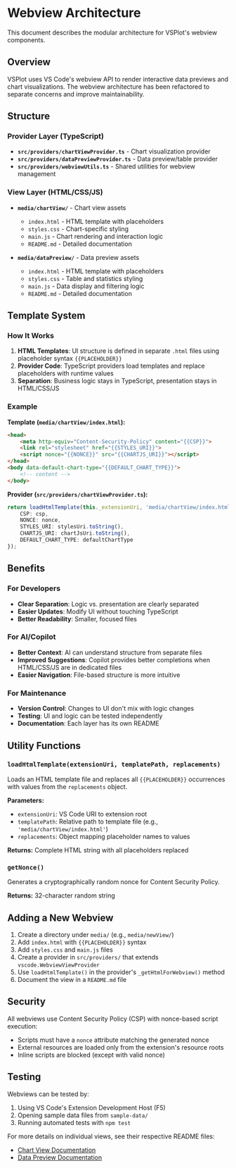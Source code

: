 # Webview Architecture

This document describes the modular architecture for VSPlot's webview components.

## Overview

VSPlot uses VS Code's webview API to render interactive data previews and chart visualizations. The webview architecture has been refactored to separate concerns and improve maintainability.

## Structure

### Provider Layer (TypeScript)
- **`src/providers/chartViewProvider.ts`** - Chart visualization provider
- **`src/providers/dataPreviewProvider.ts`** - Data preview/table provider
- **`src/providers/webviewUtils.ts`** - Shared utilities for webview management

### View Layer (HTML/CSS/JS)
- **`media/chartView/`** - Chart view assets
  - `index.html` - HTML template with placeholders
  - `styles.css` - Chart-specific styling
  - `main.js` - Chart rendering and interaction logic
  - `README.md` - Detailed documentation

- **`media/dataPreview/`** - Data preview assets
  - `index.html` - HTML template with placeholders
  - `styles.css` - Table and statistics styling
  - `main.js` - Data display and filtering logic
  - `README.md` - Detailed documentation

## Template System

### How It Works

1. **HTML Templates**: UI structure is defined in separate `.html` files using placeholder syntax `{{PLACEHOLDER}}`
2. **Provider Code**: TypeScript providers load templates and replace placeholders with runtime values
3. **Separation**: Business logic stays in TypeScript, presentation stays in HTML/CSS/JS

### Example

**Template (`media/chartView/index.html`):**
```html
<head>
    <meta http-equiv="Content-Security-Policy" content="{{CSP}}">
    <link rel="stylesheet" href="{{STYLES_URI}}">
    <script nonce="{{NONCE}}" src="{{CHARTJS_URI}}"></script>
</head>
<body data-default-chart-type="{{DEFAULT_CHART_TYPE}}">
    <!-- content -->
</body>
```

**Provider (`src/providers/chartViewProvider.ts`):**
```typescript
return loadHtmlTemplate(this._extensionUri, 'media/chartView/index.html', {
    CSP: csp,
    NONCE: nonce,
    STYLES_URI: stylesUri.toString(),
    CHARTJS_URI: chartJsUri.toString(),
    DEFAULT_CHART_TYPE: defaultChartType
});
```

## Benefits

### For Developers
- **Clear Separation**: Logic vs. presentation are clearly separated
- **Easier Updates**: Modify UI without touching TypeScript
- **Better Readability**: Smaller, focused files

### For AI/Copilot
- **Better Context**: AI can understand structure from separate files
- **Improved Suggestions**: Copilot provides better completions when HTML/CSS/JS are in dedicated files
- **Easier Navigation**: File-based structure is more intuitive

### For Maintenance
- **Version Control**: Changes to UI don't mix with logic changes
- **Testing**: UI and logic can be tested independently
- **Documentation**: Each layer has its own README

## Utility Functions

### `loadHtmlTemplate(extensionUri, templatePath, replacements)`

Loads an HTML template file and replaces all `{{PLACEHOLDER}}` occurrences with values from the `replacements` object.

**Parameters:**
- `extensionUri`: VS Code URI to extension root
- `templatePath`: Relative path to template file (e.g., `'media/chartView/index.html'`)
- `replacements`: Object mapping placeholder names to values

**Returns:** Complete HTML string with all placeholders replaced

### `getNonce()`

Generates a cryptographically random nonce for Content Security Policy.

**Returns:** 32-character random string

## Adding a New Webview

1. Create a directory under `media/` (e.g., `media/newView/`)
2. Add `index.html` with `{{PLACEHOLDER}}` syntax
3. Add `styles.css` and `main.js` files
4. Create a provider in `src/providers/` that extends `vscode.WebviewViewProvider`
5. Use `loadHtmlTemplate()` in the provider's `_getHtmlForWebview()` method
6. Document the view in a `README.md` file

## Security

All webviews use Content Security Policy (CSP) with nonce-based script execution:
- Scripts must have a `nonce` attribute matching the generated nonce
- External resources are loaded only from the extension's resource roots
- Inline scripts are blocked (except with valid nonce)

## Testing

Webviews can be tested by:
1. Using VS Code's Extension Development Host (F5)
2. Opening sample data files from `sample-data/`
3. Running automated tests with `npm test`

For more details on individual views, see their respective README files:
- [Chart View Documentation](../media/chartView/README.md)
- [Data Preview Documentation](../media/dataPreview/README.md)
